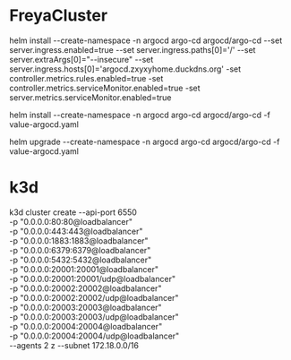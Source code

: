 # FreyaCluster

helm install --create-namespace -n argocd argo-cd argocd/argo-cd  --set server.ingress.enabled=true --set server.ingress.paths[0]='/' --set server.extraArgs[0]="--insecure" --set server.ingress.hosts[0]='argocd.zxyxyhome.duckdns.org' -set controller.metrics.rules.enabled=true -set controller.metrics.serviceMonitor.enabled=true -set server.metrics.serviceMonitor.enabled=true



helm install --create-namespace -n argocd argo-cd argocd/argo-cd -f value-argocd.yaml

helm upgrade --create-namespace -n argocd argo-cd argocd/argo-cd -f value-argocd.yaml





# k3d

k3d cluster create --api-port 6550 \
    -p "0.0.0.0:80:80@loadbalancer" \
    -p "0.0.0.0:443:443@loadbalancer" \
    -p "0.0.0.0:1883:1883@loadbalancer" \
    -p "0.0.0.0:6379:6379@loadbalancer" \
    -p "0.0.0.0:5432:5432@loadbalancer" \
    -p "0.0.0.0:20001:20001@loadbalancer" \
    -p "0.0.0.0:20001:20001/udp@loadbalancer" \
    -p "0.0.0.0:20002:20002@loadbalancer" \
    -p "0.0.0.0:20002:20002/udp@loadbalancer" \
    -p "0.0.0.0:20003:20003@loadbalancer" \
    -p "0.0.0.0:20003:20003/udp@loadbalancer" \
    -p "0.0.0.0:20004:20004@loadbalancer" \
    -p "0.0.0.0:20004:20004/udp@loadbalancer" \
    --agents 2 z --subnet 172.18.0.0/16
